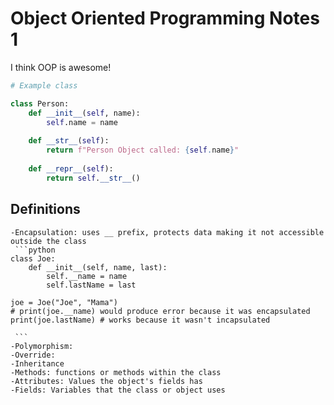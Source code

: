 # Object Oriented Programming Notes 1

I think OOP is awesome!

```python
# Example class

class Person:
    def __init__(self, name):
        self.name = name
    
    def __str__(self):
        return f"Person Object called: {self.name}"
        
    def __repr__(self):
        return self.__str__()

```

## Definitions
    -Encapsulation: uses __ prefix, protects data making it not accessible outside the class
     ```python
    class Joe:
        def __init__(self, name, last):
            self.__name = name
            self.lastName = last

    joe = Joe("Joe", "Mama")
    # print(joe.__name) would produce error because it was encapsulated
    print(joe.lastName) # works because it wasn't incapsulated
     
     ```
    -Polymorphism: 
    -Override: 
    -Inheritance
    -Methods: functions or methods within the class
    -Attributes: Values the object's fields has
    -Fields: Variables that the class or object uses
